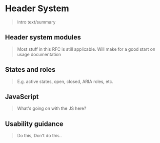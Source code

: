 # Header System
> Intro text/summary

## Header system modules
> Most stuff in this RFC is still applicable. Will make for a good start on usage documentation

## States and roles
> E.g. active states, open, closed, ARIA roles, etc.

## JavaScript
> What's going on with the JS here?

## Usability guidance
> Do this, Don't do this..